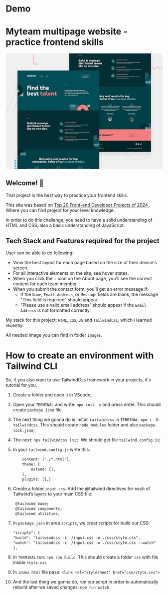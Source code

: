 # Demo

# Myteam multipage website - practice frontend skills
![Project layout](/images/preview.jpg)

## Welcome! :wave:

That project is the best way to practice your frontend skills.

This site was based on [Top 20 Front-end Developer Projects of 2024 ](https://www.knowledgehut.com/blog/web-development/front-end-web-development-projects). Where you can find project for your level knowledge.

In order to do this challenge, you need to have a solid understanding of HTML and CSS, also a basic understanding of JavaScript.

## Tech Stack and Features required for the project

User can be able to do following:
+ View the best layout for each page based on the size of their device's screen.
+ For all interactive elements on the site, see hover states.
+ When you click the + icon on the About page, you'll see the correct content for each team member.
+ When you submit the contact form, you'll get an error message if: 
    - If the `Name`, `Email Address`, or `Message` fields are blank, the message "This field is required" should appear.
    - "Please use a valid email address" should appear if the `Email Address` is not formatted correctly.

My stack for this project: `HTML`, `CSS`, `JS` and `TailwindCss`, which i learned recently.

All needed image you can find in folder `images`.

# How to create an environment with Tailwind CLI

So, if you also want to use TailwindCss framework in your projects, it's tutorial for you.

1. Create a folder and open it in VScode;

2. Open your `TERMINAL` and write:
     ```npm init -y``` and press enter. This should create `package.json` file.

3. The next thing we gonna do is install `tailwindcss` in `TERMINAL`:
     ```npm i -D tailwindcss```. This should create `node_modules` folder and also `package-lock.json`;

4. The next: 
    ```npx tailwindcss init```. We should get file `tailwind.config.js`;

5. In your `tailwind.config.js` write this:
    ```module.exports = {
        content: ["./*.html"],
        theme: {
            extend: {},
        },
        plugins: [],}
    ```

6. Create a folder `input.css`. Add the @tailwind directives for each of Tailwind’s layers to your main CSS file:
   ```
    @tailwind base;
    @tailwind components;
    @tailwind utilities;
   ```

7. In `package.json` in area `scripts`, we creat scripts for build our CSS:
    ```
    "scripts": {
    "build": "tailwindcss -i ./input.css -o ./css/style.css",
    "watch": "tailwindcss -i ./input.css -o ./css/style.css --watch"
    },
    ```
8. In `TERMINAL` run:
    ```npm run build```. This should create a folder `css` with file inside `style.css`

9. In `index.html` file pase: ```<link rel="stylesheet" href="css/style.css">```

10. And the last thing we gonna do, run our script in order to automatically rebuild after we saved changes:
    ```npm run watch```